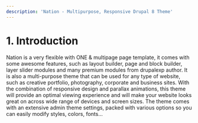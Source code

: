 ```yaml
---
description: 'Nation - Multipurpose, Responsive Drupal 8 Theme'
---
```


# 1. Introduction

Nation is a very flexible with ONE & multipage page template, it comes with some awesome features, such as layout builder, page and block builder, layer slider modules and many premium modules from drupalexp author. It is also a multi-purpose theme that can be used for any type of website, such as creative portfolio, photography, corporate and business sites. With the combination of responsive design and parallax animations, this theme will provide an optimal viewing experience and will make your website looks great on across wide range of devices and screen sizes. The theme comes with an extensive admin theme settings, packed with various options so you can easily modify styles, colors, fonts...

